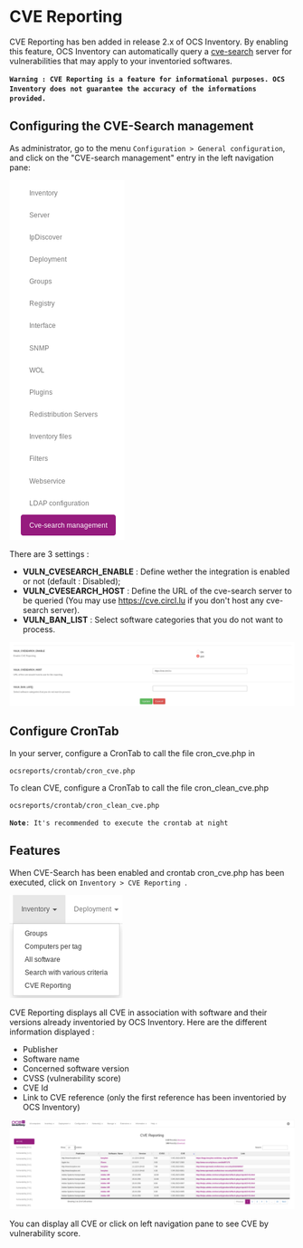 # CVE Reporting

CVE Reporting has ben added in release 2.x of OCS Inventory. 
By enabling this feature, OCS Inventory can automatically query a 
[cve-search](http://cve-search.github.io/cve-search/) server for 
vulnerabilities that may apply to your inventoried softwares.

**`Warning : CVE Reporting is a feature for informational purposes. OCS Inventory does not guarantee the accuracy of the informations provided.`**

## Configuring the CVE-Search management

As administrator, go to the menu ```Configuration > General configuration```, 
and click on the "CVE-search management" entry in the left navigation pane:

![cve-search left navigation pane](../../img/server/reports/cvesearch_config_pane_entry.png)

There are 3 settings :
+ **VULN_CVESEARCH_ENABLE** : Define wether the integration is enabled or not (default : Disabled);
+ **VULN_CVESEARCH_HOST** : Define the URL of the cve-search server to be queried (You may use https://cve.circl.lu if you don't host any cve-search server).
+ **VULN_BAN_LIST** : Select software categories that you do not want to process.

![cve-search config screen](../../img/server/reports/cvesearch_config_screen.png)

## Configure CronTab

In your server, configure a CronTab to call the file cron_cve.php in

    ocsreports/crontab/cron_cve.php

To clean CVE, configure a CronTab to call the file cron_clean_cve.php

    ocsreports/crontab/cron_clean_cve.php

**`Note`**`: It's recommended to execute the crontab at night`

## Features

When CVE-Search has been enabled and crontab cron_cve.php has been executed, click on ```Inventory > CVE Reporting ```.  

![cve-search reporting menu](../../img/server/reports/cvesearch_cvereporting_menu.png)

CVE Reporting displays all CVE in association with software and their versions already inventoried by OCS Inventory. Here are the different information displayed :

+ Publisher
+ Software name
+ Concerned software version
+ CVSS (vulnerability score)
+ CVE Id
+ Link to CVE reference (only the first reference has been inventoried by OCS Inventory)

![cve-search page](../../img/server/reports/cvesearch_cvetable.png)

You can display all CVE or click on left navigation pane to see CVE by vulnerability score.